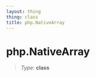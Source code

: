 ```yaml
---
layout: thing
thing: class
title: php.NativeArray
---
```

# php.NativeArray



> *Type:* **class**







